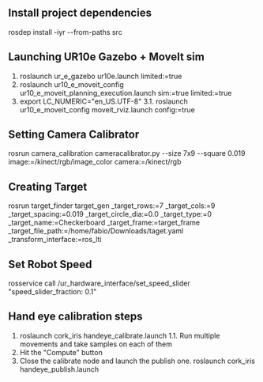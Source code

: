## Install project dependencies
rosdep install -iyr --from-paths src

## Launching UR10e Gazebo + MoveIt sim
1.   roslaunch ur_e_gazebo ur10e.launch limited:=true
2.   roslaunch ur10_e_moveit_config ur10_e_moveit_planning_execution.launch sim:=true limited:=true
3.   export LC_NUMERIC="en_US.UTF-8"
3.1. roslaunch ur10_e_moveit_config moveit_rviz.launch config:=true

## Setting Camera Calibrator
rosrun camera_calibration cameracalibrator.py --size 7x9 --square 0.019 image:=/kinect/rgb/image_color camera:=/kinect/rgb

## Creating Target
rosrun target_finder target_gen _target_rows:=7 _target_cols:=9 _target_spacing:=0.019 _target_circle_dia:=0.0 _target_type:=0 _target_name:=Checkerboard _target_frame:=target_frame _target_file_path:=/home/fabio/Downloads/taget.yaml _transform_interface:=ros_lti

## Set Robot Speed
rosservice call /ur_hardware_interface/set_speed_slider "speed_slider_fraction: 0.1"

## Hand eye calibration steps
1. roslaunch cork_iris handeye_calibrate.launch
1.1. Run multiple movements and take samples on each of them
2. Hit the "Compute" button
3. Close the calibrate node and launch the publish one. roslaunch cork_iris handeye_publish.launch

